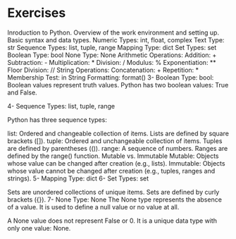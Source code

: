 # Exercises
Inroduction to Python.
Overview of the work environment and setting up.
Basic syntax and data types.
Numeric Types: int, float, complex
Text Type: str
Sequence Types: list, tuple, range
Mapping Type: dict
Set Types: set
Boolean Type: bool
None Type: None
Arithmetic Operations:
Addition: +
Subtraction: -
Multiplication: *
Division: /
Modulus: %
Exponentiation: **
Floor Division: //
String Operations:
Concatenation: +
Repetition: *
Membership Test: in
String Formatting: format()
3- Boolean Type: bool:
Boolean values represent truth values. Python has two boolean values: True and False.

4- Sequence Types: list, tuple, range

Python has three sequence types:

list: Ordered and changeable collection of items. Lists are defined by square brackets ([]).
tuple: Ordered and unchangeable collection of items. Tuples are defined by parentheses (()).
range: A sequence of numbers. Ranges are defined by the range() function.
Mutable vs. Immutable
Mutable: Objects whose value can be changed after creation (e.g., lists).
Immutable: Objects whose value cannot be changed after creation (e.g., tuples, ranges and strings).
5- Mapping Type: dict
6- Set Types: set

Sets are unordered collections of unique items. Sets are defined by curly brackets ({}).
7- None Type: None
The None type represents the absence of a value. It is used to define a null value or no value at all.

A None value does not represent False or 0. It is a unique data type with only one value: None.
